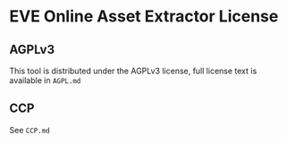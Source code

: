 ﻿# EVE Online Asset Extractor License

## AGPLv3
This tool is distributed under the AGPLv3 license, full license text is available in `AGPL.md`

## CCP
See `CCP.md`